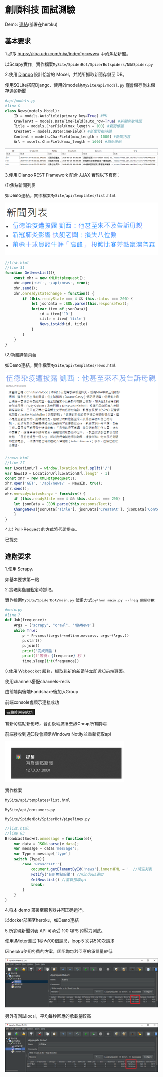 # 創順科技 面試測驗

Demo: [連結](https://reurl.cc/3D50ml)(部署在heroku)

## 基本要求
1.抓取 https://nba.udn.com/nba/index?gr=www 中的焦點新聞。

以Scrapy實作，實作檔案```MySite/SpiderBot/SpiderBotspiders/NBASpider.py```

2.使用 [Django](https://www.djangoproject.com/) 設計恰當的 Model，并將所抓取新聞存儲至 DB。

使用SQLite搭配Django，使用的model為```MySite/api/model.py```
僅會儲存尚未儲存過的新聞
```Python
#api/models.py
#line 5
class News(models.Model):
    ID = models.AutoField(primary_key=True) #PK
    CrawlerAt = models.DateTimeField(auto_now=True) #新聞爬取時間
    Title = models.CharField(max_length = 100) #新聞標題
    CreateAt = models.DateTimeField() #新聞發布時間
    Content = models.CharField(max_length = 1000) #新聞內容
    Url = models.CharField(max_length = 1000) #原始連結
```
![image](Image/SQLite.PNG)

3.使用 [Django REST Framework](http://www.django-rest-framework.org/) 配合 AJAX 實現以下頁面：

(1)焦點新聞列表

如Demo連結，實作檔案```MySite/api/templates/list.html```

![image](Image/newslist.PNG)
```javascript
//list.html
//line 31
function GetNewsList(){
	const xhr = new XMLHttpRequest();
	xhr.open('GET', '/api/news', true);
	xhr.send();
	xhr.onreadystatechange = function() {
		if (this.readyState === 4 && this.status === 200) {
			let jsonData = JSON.parse(this.responseText);
			for(var item of jsonData){
				id = item['ID']
				title = item['Title']
				NewsListAdd(id, title)
			}
		}
	}
}
```


(2)新聞詳情頁面

如Demo連結，實作檔案```MySite/api/templates/news.html```

![image](Image/newsdetail.PNG)
```javascript
//news.html
//line 27
var LocationUrl = window.location.href.split('/')
var NewsID = LocationUrl[LocationUrl.length - 1]
const xhr = new XMLHttpRequest();
xhr.open('GET', '/api/news/' + NewsID, true);
xhr.send();
xhr.onreadystatechange = function() {
	if (this.readyState === 4 && this.status === 200) {
    let jsonData = JSON.parse(this.responseText);
    ChangeNews(jsonData['Title'], jsonData['CreateAt'], jsonData['Content'])
	}
}
```

4.以 Pull-Request 的方式將代碼提交。

已提交

## 進階要求
1.使用 Scrapy。

如基本要求第一點

2.實現爬蟲自動定時抓取。

實作檔案```MySite/SpiderBot/main.py```
使用方式```python main.py --freq 間隔秒數```
```python
#main.py
#line 7
def Job(frequence):
    Args = ["scrapy", "crawl", 'NBANews']
    while True:
        p = Process(target=cmdline.execute, args=(Args,))
        p.start()
        p.join()
        print('完成爬蟲')
        print(f'等待: {frequence} 秒')
        time.sleep(int(frequence))
```

3.使用 Websocket 服務，抓取到新的新聞時立即通知前端頁面。

使用channels搭配channels-redis

由前端與後端Handshake後加入Group

前端console會顯示連接成功

![Image](Image/websocketConnect.PNG)

有新的焦點新聞時，會由後端廣播至該Group所有前端

前端接收到通知後會顯示Windows Notify並重新撈取api

![Image](Image/notify.PNG)

實作檔案

```MySite/api/templates/list.html```

```MySite/api/consumers.py```

```MySite/SpiderBot/SpiderBot/pipelines.py```
```js
//list.html
//line 83
BroadcastSocket.onmessage = function(e){
	var data = JSON.parse(e.data);
	var message = data['message'];
	var Type = message['type']
	switch (Type){
		case 'Broadcast':{
			document.getElementById('news').innerHTML = '' //清空列表
			Notify('有新焦點新聞') //Windows通知
			GetNewsList() //重新撈取api
			break;
		}
	}
}
```
4.将本 demo 部署至服务器并可正确运行。

以docker部署至heroku，如Demo連結

5.所實現新聞列表 API 可承受 100 QPS 的壓力測試。

使用JMeter測試 1秒內100個請求，loop 5 次共500次請求

因heroku使用免費的方案，固平均每秒回應的承載量較低

![Image](Image/herokuTest.png)

另外有測試local，平均每秒回應的承載量較高

![Image](Image/localTest.png)

